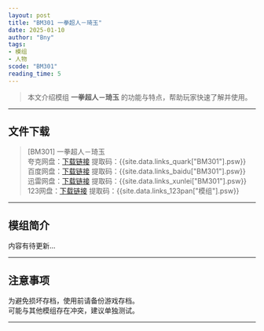 ```yaml
---
layout: post
title: "BM301 一拳超人－琦玉"
date: 2025-01-10
author: "Bny"
tags: 
- 模组
- 人物
scode: "BM301"
reading_time: 5
---
```


> 本文介绍模组 **一拳超人－琦玉** 的功能与特点，帮助玩家快速了解并使用。

---

## 文件下载

> [BM301] 一拳超人－琦玉  
夸克网盘：[下载链接]({{site.data.links_quark["BM301"].url}}) 提取码：{{site.data.links_quark["BM301"].psw}}  
百度网盘：[下载链接]({{site.data.links_baidu["BM301"].url}}) 提取码：{{site.data.links_baidu["BM301"].psw}}  
迅雷网盘：[下载链接]({{site.data.links_xunlei["BM301"].url}}) 提取码：{{site.data.links_xunlei["BM301"].psw}}  
123网盘：[下载链接]({{site.data.links_123pan["模组"].url}}) 提取码：{{site.data.links_123pan["模组"].psw}}  

---

## 模组简介

>  
内容有待更新...  

---

## 注意事项

>  
为避免损坏存档，使用前请备份游戏存档。  
可能与其他模组存在冲突，建议单独测试。  

---

